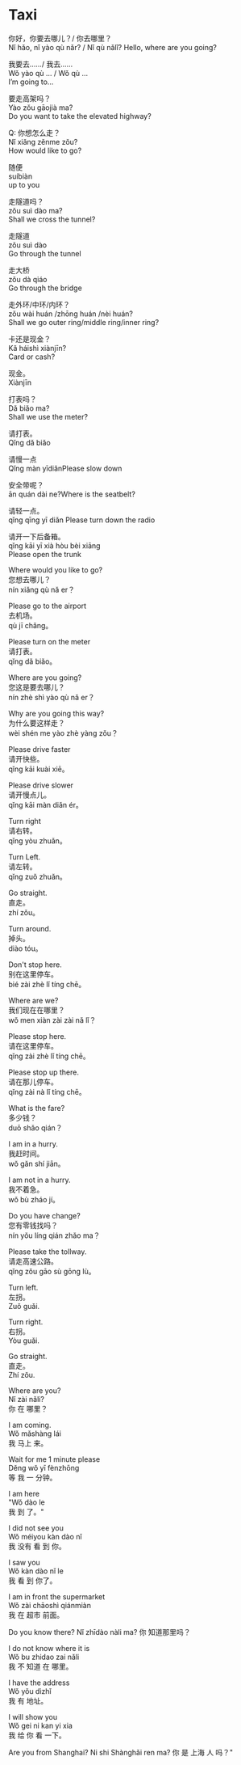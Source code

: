 # Taxi

你好，你要去哪儿？/ 你去哪里？  
Nǐ hǎo, nǐ yào qù nǎr? / Nǐ qù nǎlǐ?
Hello, where are you going?

我要去……/ 我去……  
Wǒ yào qù …   / Wǒ qù …  
I’m going to…

要走高架吗？  
Yào zǒu gāojià ma?  
Do you want to take the elevated highway?

Q: 你想怎么走？  
Nǐ xiǎng zěnme zǒu?  
How would like to go?

随便   
suíbiàn  
up to you

走隧道吗？  
zǒu suì dào ma?  
Shall we cross the tunnel?

走隧道  
zǒu suì dào  
Go through the tunnel  

走大桥  
zǒu dà qiáo  
Go through the bridge  

走外环/中环/内环？  
zǒu wài huán /zhōng huán /nèi huán?  
Shall we go outer ring/middle ring/inner ring?

卡还是现金？  
Kǎ háishì xiànjīn?  
Card or cash?

现金。  
Xiànjīn

打表吗？  
Dǎ biǎo ma?  
Shall we use the meter?

请打表。  
Qǐng dǎ biǎo  

请慢一点  
Qǐng màn yīdiǎnPlease slow down  

安全带呢？  
ān quán dài ne?Where is the seatbelt?

请轻一点。  
qǐng qīng yī diǎn
Please turn down the radio  

请开一下后备箱。  
qǐng kāi yī xià hòu bèi xiāng  
Please open the trunk  

Where would you like to go?  
您想去哪儿？  
nín xiǎng qù nǎ er？

Please go to the airport    
去机场。  
qù jī chǎng。

Please turn on the meter    
请打表。  
qǐng dǎ biǎo。  

Where are you going?  
您这是要去哪儿？  
nín zhè shì yào qù nǎ er？

Why are you going this way?  
为什么要这样走？  
wèi shén me yào zhè yàng zǒu？

Please drive faster    
请开快些。  
qǐng kāi kuài xiē。

Please drive slower    
请开慢点儿。  
qǐng kāi màn diǎn ér。

Turn right    
请右转。  
qǐng yòu zhuǎn。

Turn Left.  
请左转。  
qǐng zuǒ zhuǎn。

Go straight.  
直走。  
zhí zǒu。

Turn around.  
掉头。  
diào tóu。

Don't stop here.  
别在这里停车。  
bié zài zhè lǐ tíng chē。

Where are we?  
我们现在在哪里？  
wǒ men xiàn zài zài nǎ lǐ？

Please stop here.  
请在这里停车。  
qǐng zài zhè lǐ tíng chē。

Please stop up there.  
请在那儿停车。  
qǐng zài nà lǐ tíng chē。

What is the fare?  
多少钱？  
duō shǎo qián？

I am in a hurry.  
我赶时间。  
wǒ gǎn shí jiān。

I am not in a hurry.  
我不着急。  
wǒ bù zháo jí。

Do you have change?  
您有零钱找吗？  
nín yǒu líng qián zhǎo ma？

Please take the tollway.  
请走高速公路。  
qǐng zǒu gāo sù gōng lù。

Turn left.  
左拐。  
Zuǒ guǎi.  

Turn right.  
右拐。  
Yòu guǎi.

Go straight.  
直走。  
Zhí zǒu.

Where are you?  
Nǐ zài nǎli?  
你 在 哪里？

I am coming.  
Wǒ mǎshàng lái  
我     马上    来。

Wait for me 1 minute please  
Děng wǒ yī fènzhōng  
等   我 一   分钟。

I am here    
"Wǒ dào le    
我   到 了。"

I did not see you  
Wǒ méiyou kàn dào nǐ  
我     没有    看  到   你。

I saw you  
Wǒ kàn dào nǐ le  
我 看  到  你了。

I am in front the supermarket  
Wǒ zài chāoshì qiánmiàn  
我   在   超市      前面。

Do you know there?
Nǐ zhīdào nàli ma?
你   知道那里吗？

I do not know where it is  
Wǒ bu zhidao zai nǎli  
我  不   知道  在 哪里。

I have the address  
Wǒ yǒu dìzhǐ  
我   有  地址。

I will show you  
Wǒ gei ni kan yi xia  
我   给 你 看  一下。

Are you from Shanghai?
Ni shi Shànghǎi ren ma?
你 是    上海     人  吗？"
